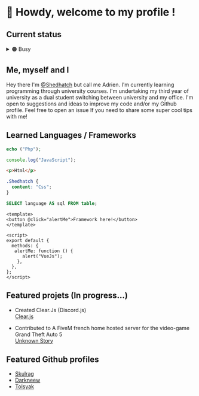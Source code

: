 # 🦝 Howdy, welcome to my profile !


## Current status

<details>
  <summary>🟠 Busy</summary><br>
  
 > I am currently working on improving my Github page.

</details>

## Me, myself and I

Hey there I'm [@Shedhatch](https://github.com/Shedhatch) but call me Adrien. 
I'm currently learning programming through university courses. I'm undertaking my third year of university as a dual student switching between university and my office. 
I'm open to suggestions and ideas to improve my code and/or my Github profile. Feel free to open an issue If you need to share some super cool tips with me!


## Learned Languages / Frameworks

```php
echo ("Php");
```
```js
console.log("JavaScript");
```
```html
<p>Html</p>
```
```css
.Shedhatch {
  content: "Css";
}
```
```sql
SELECT language AS sql FROM table;
```
```vue
<template>
<button @click="alertMe">Framework here!</button>
</template>

<script>
export default {
  methods: {
   alertMe: function () {
      alert("VueJs");
    },
  },
};
</script>
```
## Featured projets (In progress...)

- Created Clear.Js (Discord.js)<br>
<a href=https://github.com/Shedhatch/Clear>Clear.js </a>

- Contributed to A FiveM french home hosted server for the video-game Grand Theft Auto 5<br>
<a href=https://github.com/Skulrag/unknown-story>Unknown Story </a>

## Featured Github profiles

- <a href=https://github.com/Skulrag>Skulrag </a>
- <a href=https://github.com/Darkneew>Darkneew </a>
- <a href=https://github.com/TPJEEMIAGE>Tolsyak </a>
